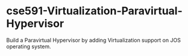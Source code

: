 cse591-Virtualization-Paravirtual-Hypervisor
============================================

Build a Paravirtual Hypervisor by adding Virtualization support on JOS operating system.
